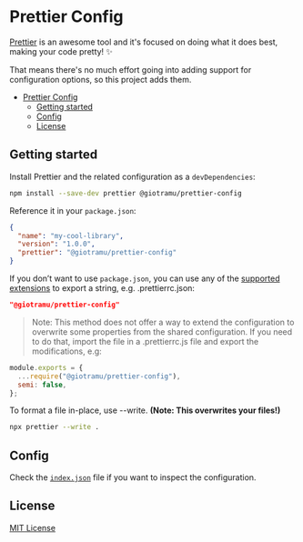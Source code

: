 # Prettier Config

[Prettier][prettier-url] is an awesome tool and it's focused on doing what it does best, making your code pretty! :sparkles:

That means there's no much effort going into adding support for configuration options, so this project adds them.

- [Prettier Config](#prettier-config)
  - [Getting started](#getting-started)
  - [Config](#config)
  - [License](#license)

## Getting started

Install Prettier and the related configuration as a `devDependencies`:

```sh
npm install --save-dev prettier @giotramu/prettier-config
```

Reference it in your `package.json`:

```json
{
  "name": "my-cool-library",
  "version": "1.0.0",
  "prettier": "@giotramu/prettier-config"
}
```

If you don’t want to use `package.json`, you can use any of the [supported extensions][prettier-doc-url] to export a string, e.g. .prettierrc.json:

```json
"@giotramu/prettier-config"
```

> Note: This method does not offer a way to extend the configuration to overwrite some properties from the shared configuration. If you need to do that, import the file in a .prettierrc.js file and export the modifications, e.g:

```js
module.exports = {
  ...require("@giotramu/prettier-config"),
  semi: false,
};
```

To format a file in-place, use --write. **(Note: This overwrites your files!)**

```sh
npx prettier --write .
```

## Config

Check the [`index.json`](./index.json) file if you want to inspect the configuration.

## License

[MIT License](./LICENSE)

<!---
  L I N K S
-->

[prettier-url]: https://prettier.io/
[prettier-doc-url]: https://prettier.io/docs/en/configuration.html
